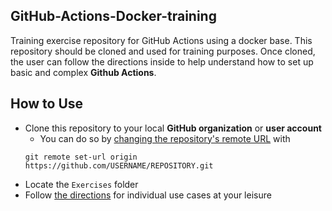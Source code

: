 
## GitHub-Actions-Docker-training    
Training exercise repository for GitHub Actions using a docker base. This repository should be cloned and used for training purposes. Once cloned, the user can follow the directions inside to help understand how to set up basic and complex **Github Actions**.

## How to Use
- Clone this repository to your local **GitHub organization** or **user account**
  - You can do so by [changing the repository's remote URL](https://docs.github.com/en/free-pro-team@latest/github/using-git/changing-a-remotes-url) with 
  ```
  git remote set-url origin https://github.com/USERNAME/REPOSITORY.git
  ```
- Locate the `Exercises` folder
- Follow [the directions](https://github.com/githubtraining/GitHub-Actions-Docker-training/blob/main/Exercises/README.md) for individual use cases at your leisure
